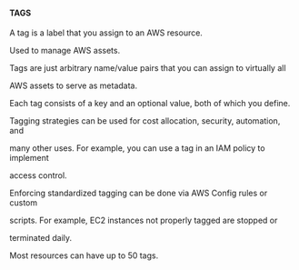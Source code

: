 #### TAGS


A tag is a label that you assign to an AWS resource.


Used to manage AWS assets.


Tags are just arbitrary name/value pairs that you can assign to virtually all

AWS assets to serve as metadata.


Each tag consists of a key and an optional value, both of which you define.


Tagging strategies can be used for cost allocation, security, automation, and

many other uses. For example, you can use a tag in an IAM policy to implement

access control.


Enforcing standardized tagging can be done via AWS Config rules or custom

scripts. For example, EC2 instances not properly tagged are stopped or

terminated daily.


Most resources can have up to 50 tags.

